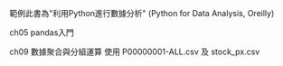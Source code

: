 範例此書為"利用Python進行數據分析" (Python for Data Analysis, Oreilly)

ch05 pandas入門

ch09 數據聚合與分組運算
使用 P00000001-ALL.csv 及 stock_px.csv